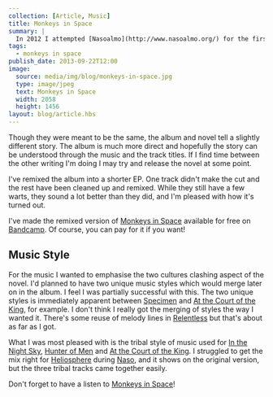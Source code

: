 ```yaml
---
collection: [Article, Music]
title: Monkeys in Space
summary: |
  In 2012 I attempted [Nasoalmo](http://www.nasoalmo.org/) for the first time while simultaneously writing a novel for [Nanowrimo](http://nanowrimo.org/). To make it slightly easier on myself the album was a concept album based on the novel and they're both called **Monkeys in Space**.
tags: 
  - monkeys in space
publish_date: 2013-09-22T12:00
image:
  source: media/img/blog/monkeys-in-space.jpg
  type: image/jpeg
  text: Monkeys in Space
  width: 2058
  height: 1456
layout: blog/article.hbs
---
```


Though they were meant to be the same, the album and novel tell a slightly different story. The album is much more direct and hopefully the story can be understood through the music and the track titles. If I find time between the other writing I'm doing I may try and release the novel at some point.

I've remixed the album into a shorter EP. One track didn't make the cut and the rest have been cleaned up and remixed. While they still have a few warts, they sound a lot better than they did, and I'm pleased with how it's turned out.

I've made the remixed version of [Monkeys in Space][mis] available for free on [Bandcamp][bandcamp]. Of course, you can pay for it if you want!

## Music Style

For the music I wanted to emphasise the two cultures clashing aspect of the novel. I'd planned to have two unique music styles which would merge later on in the album. I feel I was partially successful with this. The two unique styles is immediately apparent between [Specimen][specimen] and [At the Court of the King][king], for example. I don't think I really got the merging of styles the way I wanted it. There's some reuse of melody lines in [Relentless][relentless] but that's about as far as I got.

What I was most pleased with is the tribal style of music used for [In the Night Sky][sky], [Hunter of Men][hunter] and [At the Court of the King][king]. I struggled to get the mix right for [Heliosphere][heliosphere] during [Naso][naso], and it shows on the original version, but the three tribal tracks came together easily.

Don't forget to have a listen to [Monkeys in Space][mis]!

[mis]: http://stoogoff.bandcamp.com/
[bandcamp]: http://bandcamp.com/
[naso]: http://www.nasoalmo.org/
[specimen]: http://stoogoff.bandcamp.com/track/specimen
[king]: http://stoogoff.bandcamp.com/track/at-the-court-of-the-king
[sky]: http://stoogoff.bandcamp.com/track/in-the-night-sky
[hunter]: http://stoogoff.bandcamp.com/track/hunter-of-men
[heliosphere]: http://stoogoff.bandcamp.com/track/entering-the-heliosphere
[relentless]: http://stoogoff.bandcamp.com/track/relentless
